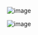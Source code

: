 ![image](https://github.com/mHarshMittal/Profile-Shareable-Modal-/assets/115662931/6ea043e6-314e-438f-b609-938d312bb593)

![image](https://github.com/mHarshMittal/Profile-Shareable-Modal-/assets/115662931/2a6187e3-bcbd-4821-9bd3-e5ead7b7c61b)
